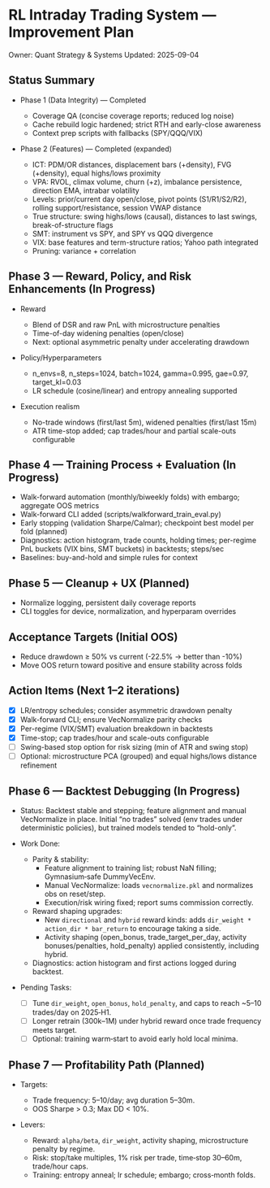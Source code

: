 # RL Intraday Trading System — Improvement Plan

Owner: Quant Strategy & Systems
Updated: 2025-09-04

## Status Summary

- Phase 1 (Data Integrity) — Completed
  - Coverage QA (concise coverage reports; reduced log noise)
  - Cache rebuild logic hardened; strict RTH and early-close awareness
  - Context prep scripts with fallbacks (SPY/QQQ/VIX)

- Phase 2 (Features) — Completed (expanded)
  - ICT: PDM/OR distances, displacement bars (+density), FVG (+density), equal highs/lows proximity
  - VPA: RVOL, climax volume, churn (+z), imbalance persistence, direction EMA, intrabar volatility
  - Levels: prior/current day open/close, pivot points (S1/R1/S2/R2), rolling support/resistance, session VWAP distance
  - True structure: swing highs/lows (causal), distances to last swings, break-of-structure flags
  - SMT: instrument vs SPY, and SPY vs QQQ divergence
  - VIX: base features and term-structure ratios; Yahoo path integrated
  - Pruning: variance + correlation

## Phase 3 — Reward, Policy, and Risk Enhancements (In Progress)

- Reward
  - Blend of DSR and raw PnL with microstructure penalties
  - Time-of-day widening penalties (open/close)
  - Next: optional asymmetric penalty under accelerating drawdown

- Policy/Hyperparameters
  - n_envs=8, n_steps=1024, batch=1024, gamma=0.995, gae=0.97, target_kl=0.03
  - LR schedule (cosine/linear) and entropy annealing supported

- Execution realism
  - No-trade windows (first/last 5m), widened penalties (first/last 15m)
  - ATR time-stop added; cap trades/hour and partial scale-outs configurable

## Phase 4 — Training Process + Evaluation (In Progress)

- Walk-forward automation (monthly/biweekly folds) with embargo; aggregate OOS metrics
- Walk-forward CLI added (scripts/walkforward_train_eval.py)
- Early stopping (validation Sharpe/Calmar); checkpoint best model per fold (planned)
- Diagnostics: action histogram, trade counts, holding times; per-regime PnL buckets (VIX bins, SMT buckets) in backtests; steps/sec
- Baselines: buy-and-hold and simple rules for context

## Phase 5 — Cleanup + UX (Planned)

- Normalize logging, persistent daily coverage reports
- CLI toggles for device, normalization, and hyperparam overrides

## Acceptance Targets (Initial OOS)

- Reduce drawdown ≥ 50% vs current (-22.5% → better than -10%)
- Move OOS return toward positive and ensure stability across folds

## Action Items (Next 1–2 iterations)

- [x] LR/entropy schedules; consider asymmetric drawdown penalty
- [x] Walk-forward CLI; ensure VecNormalize parity checks
- [x] Per-regime (VIX/SMT) evaluation breakdown in backtests
- [x] Time-stop; cap trades/hour and scale-outs configurable
- [ ] Swing-based stop option for risk sizing (min of ATR and swing stop)
- [ ] Optional: microstructure PCA (grouped) and equal highs/lows distance refinement

## Phase 6 — Backtest Debugging (In Progress)

- Status: Backtest stable and stepping; feature alignment and manual VecNormalize in place. Initial “no trades” solved (env trades under deterministic policies), but trained models tended to “hold-only”.

- Work Done:
  - Parity & stability:
    - Feature alignment to training list; robust NaN filling; Gymnasium‑safe DummyVecEnv.
    - Manual VecNormalize: loads `vecnormalize.pkl` and normalizes obs on reset/step.
    - Execution/risk wiring fixed; report sums commission correctly.
  - Reward shaping upgrades:
    - New `directional` and `hybrid` reward kinds: adds `dir_weight * action_dir * bar_return` to encourage taking a side.
    - Activity shaping (open_bonus, trade_target_per_day, activity bonuses/penalties, hold_penalty) applied consistently, including hybrid.
  - Diagnostics: action histogram and first actions logged during backtest.

- Pending Tasks:
  - [ ] Tune `dir_weight`, `open_bonus`, `hold_penalty`, and caps to reach ~5–10 trades/day on 2025‑H1.
  - [ ] Longer retrain (300k–1M) under hybrid reward once trade frequency meets target.
  - [ ] Optional: training warm‑start to avoid early hold local minima.

## Phase 7 — Profitability Path (Planned)

- Targets:
  - Trade frequency: 5–10/day; avg duration 5–30m.
  - OOS Sharpe > 0.3; Max DD < 10%.

- Levers:
  - Reward: `alpha/beta`, `dir_weight`, activity shaping, microstructure penalty by regime.
  - Risk: stop/take multiples, 1% risk per trade, time‑stop 30–60m, trade/hour caps.
  - Training: entropy anneal; lr schedule; embargo; cross‑month folds.
